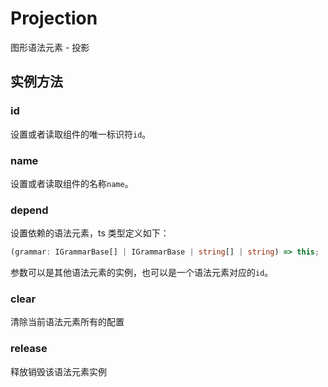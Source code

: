 # Projection

图形语法元素 - 投影

## 实例方法

### id

设置或者读取组件的唯一标识符`id`。

### name

设置或者读取组件的名称`name`。

### depend

设置依赖的语法元素，ts 类型定义如下：

```ts
(grammar: IGrammarBase[] | IGrammarBase | string[] | string) => this;
```

参数可以是其他语法元素的实例，也可以是一个语法元素对应的`id`。

### clear

清除当前语法元素所有的配置

### release

释放销毁该语法元素实例

